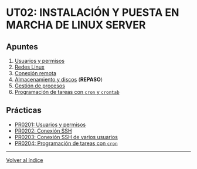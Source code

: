 # UT02: INSTALACIÓN Y PUESTA EN MARCHA DE LINUX SERVER

## Apuntes

1. [Usuarios y permisos](./apuntes/1_usuarios_permisos.md)
2. [Redes Linux](./apuntes/2_redes_linux.md)
3. [Conexión remota](./apuntes/3_conexion_remota.md)
4. [Almacenamiento y discos](./apuntes/4_almacenamiento_discos.md) (**REPASO**)
5. [Gestión de procesos](./apuntes/5_procesos.md)
6. [Programación de tareas con `cron` y `crontab`]()


## Prácticas

- [PR0201: Usuarios y permisos](./practicas/pr0201_usuarios_permisos.md)
- [PR0202: Conexión SSH](./practicas/pr0202_ssh.md)
- [PR0203: Conexión SSH de varios usuarios](./practicas/pr0203_ssh_varios_usuarios.md)
- [PR0204: Programación de tareas con `cron`](./practicas/pr0204_cron.md)


--- 

[Volver al índice](../index.md)